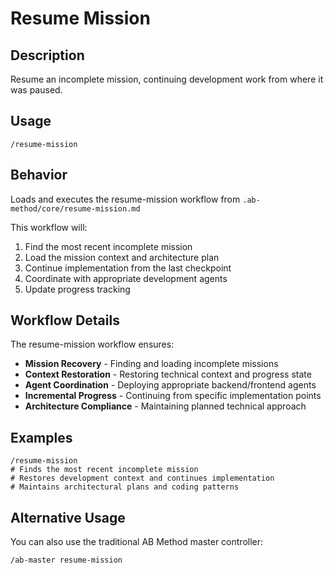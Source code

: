 # Resume Mission

## Description
Resume an incomplete mission, continuing development work from where it was paused.

## Usage
```
/resume-mission
```

## Behavior
Loads and executes the resume-mission workflow from `.ab-method/core/resume-mission.md`

This workflow will:
1. Find the most recent incomplete mission
2. Load the mission context and architecture plan
3. Continue implementation from the last checkpoint
4. Coordinate with appropriate development agents
5. Update progress tracking

## Workflow Details
The resume-mission workflow ensures:
- **Mission Recovery** - Finding and loading incomplete missions
- **Context Restoration** - Restoring technical context and progress state
- **Agent Coordination** - Deploying appropriate backend/frontend agents
- **Incremental Progress** - Continuing from specific implementation points
- **Architecture Compliance** - Maintaining planned technical approach

## Examples
```
/resume-mission
# Finds the most recent incomplete mission
# Restores development context and continues implementation
# Maintains architectural plans and coding patterns
```

## Alternative Usage
You can also use the traditional AB Method master controller:
```
/ab-master resume-mission
```
